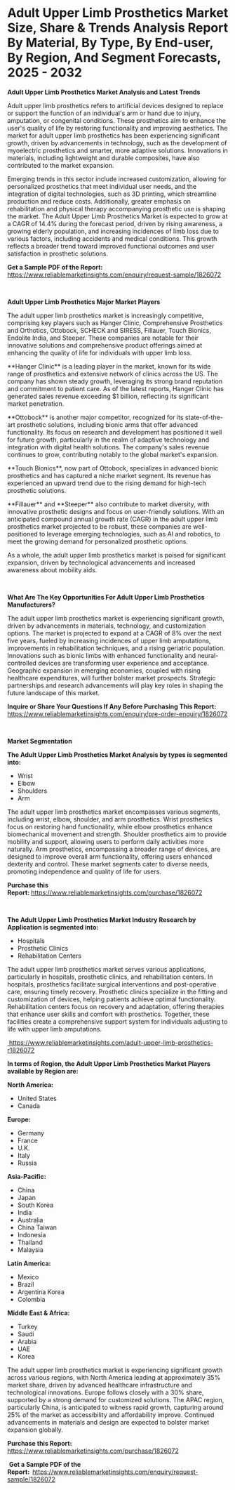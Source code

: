 <p><h1>Adult Upper Limb Prosthetics Market Size, Share & Trends Analysis Report By Material, By Type, By End-user, By Region, And Segment Forecasts, 2025 - 2032</h1></p><p><strong>Adult Upper Limb Prosthetics Market Analysis and Latest Trends</strong></p>
<p><p>Adult upper limb prosthetics refers to artificial devices designed to replace or support the function of an individual's arm or hand due to injury, amputation, or congenital conditions. These prosthetics aim to enhance the user's quality of life by restoring functionality and improving aesthetics. The market for adult upper limb prosthetics has been experiencing significant growth, driven by advancements in technology, such as the development of myoelectric prosthetics and smarter, more adaptive solutions. Innovations in materials, including lightweight and durable composites, have also contributed to the market expansion.</p><p>Emerging trends in this sector include increased customization, allowing for personalized prosthetics that meet individual user needs, and the integration of digital technologies, such as 3D printing, which streamline production and reduce costs. Additionally, greater emphasis on rehabilitation and physical therapy accompanying prosthetic use is shaping the market. The Adult Upper Limb Prosthetics Market is expected to grow at a CAGR of 14.4% during the forecast period, driven by rising awareness, a growing elderly population, and increasing incidences of limb loss due to various factors, including accidents and medical conditions. This growth reflects a broader trend toward improved functional outcomes and user satisfaction in prosthetic solutions.</p></p>
<p><strong>Get a Sample PDF of the Report:&nbsp;</strong> <a href="https://www.reliablemarketinsights.com/enquiry/request-sample/1826072?utm_campaign=3065&utm_medium=2&utm_source=Github&utm_content=ia&utm_term=14042025&utm_id=adult-upper-limb-prosthetics">https://www.reliablemarketinsights.com/enquiry/request-sample/1826072</a></p>
<p>&nbsp;</p>
<p><strong>Adult Upper Limb Prosthetics Major Market Players</strong></p>
<p><p>The adult upper limb prosthetics market is increasingly competitive, comprising key players such as Hanger Clinic, Comprehensive Prosthetics and Orthotics, Ottobock, SCHECK and SIRESS, Fillauer, Touch Bionics, Endolite India, and Steeper. These companies are notable for their innovative solutions and comprehensive product offerings aimed at enhancing the quality of life for individuals with upper limb loss.</p><p>**Hanger Clinic** is a leading player in the market, known for its wide range of prosthetics and extensive network of clinics across the US. The company has shown steady growth, leveraging its strong brand reputation and commitment to patient care. As of the latest reports, Hanger Clinic has generated sales revenue exceeding $1 billion, reflecting its significant market penetration.</p><p>**Ottobock** is another major competitor, recognized for its state-of-the-art prosthetic solutions, including bionic arms that offer advanced functionality. Its focus on research and development has positioned it well for future growth, particularly in the realm of adaptive technology and integration with digital health solutions. The company's sales revenue continues to grow, contributing notably to the global market's expansion.</p><p>**Touch Bionics**, now part of Ottobock, specializes in advanced bionic prosthetics and has captured a niche market segment. Its revenue has experienced an upward trend due to the rising demand for high-tech prosthetic solutions. </p><p>**Fillauer** and **Steeper** also contribute to market diversity, with innovative prosthetic designs and focus on user-friendly solutions. With an anticipated compound annual growth rate (CAGR) in the adult upper limb prosthetics market projected to be robust, these companies are well-positioned to leverage emerging technologies, such as AI and robotics, to meet the growing demand for personalized prosthetic options.</p><p>As a whole, the adult upper limb prosthetics market is poised for significant expansion, driven by technological advancements and increased awareness about mobility aids.</p></p>
<p>&nbsp;</p>
<p><strong>What Are The Key Opportunities For Adult Upper Limb Prosthetics Manufacturers?</strong></p>
<p><p>The adult upper limb prosthetics market is experiencing significant growth, driven by advancements in materials, technology, and customization options. The market is projected to expand at a CAGR of 8% over the next five years, fueled by increasing incidences of upper limb amputations, improvements in rehabilitation techniques, and a rising geriatric population. Innovations such as bionic limbs with enhanced functionality and neural-controlled devices are transforming user experience and acceptance. Geographic expansion in emerging economies, coupled with rising healthcare expenditures, will further bolster market prospects. Strategic partnerships and research advancements will play key roles in shaping the future landscape of this market.</p></p>
<p><strong>Inquire or Share Your Questions If Any Before Purchasing This Report:</strong> <a href="https://www.reliablemarketinsights.com/enquiry/pre-order-enquiry/1826072?utm_campaign=3065&utm_medium=2&utm_source=Github&utm_content=ia&utm_term=14042025&utm_id=adult-upper-limb-prosthetics">https://www.reliablemarketinsights.com/enquiry/pre-order-enquiry/1826072</a></p>
<p>&nbsp;</p>
<p><strong>Market Segmentation</strong></p>
<p><strong>The Adult Upper Limb Prosthetics Market Analysis by types is segmented into:</strong></p>
<p><ul><li>Wrist</li><li>Elbow</li><li>Shoulders</li><li>Arm</li></ul></p>
<p><p>The adult upper limb prosthetics market encompasses various segments, including wrist, elbow, shoulder, and arm prosthetics. Wrist prosthetics focus on restoring hand functionality, while elbow prosthetics enhance biomechanical movement and strength. Shoulder prosthetics aim to provide mobility and support, allowing users to perform daily activities more naturally. Arm prosthetics, encompassing a broader range of devices, are designed to improve overall arm functionality, offering users enhanced dexterity and control. These market segments cater to diverse needs, promoting independence and quality of life for users.</p></p>
<p><strong>Purchase this Report:&nbsp;</strong><a href="https://www.reliablemarketinsights.com/purchase/1826072?utm_campaign=3065&utm_medium=2&utm_source=Github&utm_content=ia&utm_term=14042025&utm_id=adult-upper-limb-prosthetics">https://www.reliablemarketinsights.com/purchase/1826072</a></p>
<p>&nbsp;</p>
<p><strong>The Adult Upper Limb Prosthetics Market Industry Research by Application is segmented into:</strong></p>
<p><ul><li>Hospitals</li><li>Prosthetic Clinics</li><li>Rehabilitation Centers</li></ul></p>
<p><p>The adult upper limb prosthetics market serves various applications, particularly in hospitals, prosthetic clinics, and rehabilitation centers. In hospitals, prosthetics facilitate surgical interventions and post-operative care, ensuring timely recovery. Prosthetic clinics specialize in the fitting and customization of devices, helping patients achieve optimal functionality. Rehabilitation centers focus on recovery and adaptation, offering therapies that enhance user skills and comfort with prosthetics. Together, these facilities create a comprehensive support system for individuals adjusting to life with upper limb amputations.</p></p>
<p><a href="https://www.reliablemarketinsights.com/adult-upper-limb-prosthetics-r1826072?utm_campaign=3065&utm_medium=2&utm_source=Github&utm_content=ia&utm_term=14042025&utm_id=adult-upper-limb-prosthetics">&nbsp;https://www.reliablemarketinsights.com/adult-upper-limb-prosthetics-r1826072</a></p>
<p><strong>In terms of Region, the Adult Upper Limb Prosthetics Market Players available by Region are:</strong></p>
<p>
    <p> <strong> North America: </strong>
        <ul>
            <li>United States</li>
            <li>Canada</li>
        </ul>
        </p> 
    <p> <strong> Europe: </strong>
        <ul>
            <li>Germany</li>
            <li>France</li>
            <li>U.K.</li>
            <li>Italy</li>
            <li>Russia</li>
        </ul>
        </p> 
    <p> <strong> Asia-Pacific: </strong>
        <ul>
            <li>China</li>
            <li>Japan</li>
            <li>South Korea</li>
            <li>India</li>
            <li>Australia</li>
            <li>China Taiwan</li>
            <li>Indonesia</li>
            <li>Thailand</li>
            <li>Malaysia</li>
        </ul>
        </p> 
    <p> <strong> Latin America: </strong>
        <ul>
            <li>Mexico</li>
            <li>Brazil</li>
            <li>Argentina Korea</li>
            <li>Colombia</li>
        </ul>
        </p> 
    <p> <strong> Middle East & Africa: </strong>
        <ul>
            <li>Turkey</li>
            <li>Saudi</li>
            <li>Arabia</li>
            <li>UAE</li>
            <li>Korea</li>
        </ul>
    </p>
    </p>
<p><p>The adult upper limb prosthetics market is experiencing significant growth across various regions, with North America leading at approximately 35% market share, driven by advanced healthcare infrastructure and technological innovations. Europe follows closely with a 30% share, supported by a strong demand for customized solutions. The APAC region, particularly China, is anticipated to witness rapid growth, capturing around 25% of the market as accessibility and affordability improve. Continued advancements in materials and design are expected to bolster market expansion globally.</p></p>
<p><strong>Purchase this Report: </strong><a href="https://www.reliablemarketinsights.com/purchase/1826072?utm_campaign=3065&utm_medium=2&utm_source=Github&utm_content=ia&utm_term=14042025&utm_id=adult-upper-limb-prosthetics">https://www.reliablemarketinsights.com/purchase/1826072</a></p>
<p>&nbsp;<strong>Get a Sample PDF of the Report:&nbsp;&nbsp;</strong><a href="https://www.reliablemarketinsights.com/enquiry/request-sample/1826072?utm_campaign=3065&utm_medium=2&utm_source=Github&utm_content=ia&utm_term=14042025&utm_id=adult-upper-limb-prosthetics">https://www.reliablemarketinsights.com/enquiry/request-sample/1826072</a></p>
<p><strong></strong></p>
<p><p></p><p></p><p></p></p>